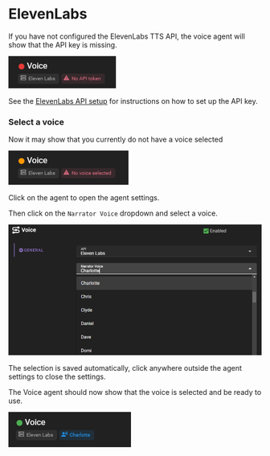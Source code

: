 # ElevenLabs

If you have not configured the ElevenLabs TTS API, the voice agent will show that the API key is missing.

![Elevenlaps api key missing](../../../img/0.26.0/voice-agent-missing-api-key.png)

See the [ElevenLabs API setup](../apis/elevenlabs.md) for instructions on how to set up the API key.

### Select a voice

Now it may show that you currently do not have a voice selected

![Elevenlaps voice missing](../../../img/0.26.0/voice-agent-no-voice-selected.png)

Click on the agent to open the agent settings.

Then click on the `Narrator Voice` dropdown and select a voice.

![Elevenlaps voice selected](../../../img/0.26.0/elevenlabs-voice-selection.png)

The selection is saved automatically, click anywhere outside the agent settings to close the settings.

The Voice agent should now show that the voice is selected and be ready to use.

![Elevenlabs ready](../../../img/0.26.0/elevenlabs-ready.png)